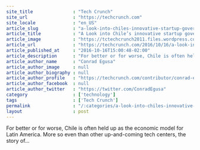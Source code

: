 ```yaml
---
site_title               : "Tech Crunch"
site_url                 : "https://techcrunch.com"
site_locale              : "en_US"
article_slug             : "a-look-into-chiles-innovative-startup-government"
article_title            : "A Look into Chile’s innovative startup government"
article_image            : "https://tctechcrunch2011.files.wordpress.com/2016/10/santiago.jpg?w=764&h=400&crop=1"
article_url              : "https://techcrunch.com/2016/10/16/a-look-into-chiles-innovative-startup-government/"
article_published_at     : "2016-10-16T15:00:48-02:00"
article_description      : "For better or for worse, Chile is often held up as the economic model for Latin America. More so even than other up-and-coming tech centers, the story of..."
article_author_name      : "Conrad Egusa"
article_author_image     : null
article_author_biography : null
article_author_profile   : "https://techcrunch.com/contributor/conrad-egusa/"
article_author_facebook  : null
article_author_twitter   : "https://twitter.com/ConradEgusa"
category                 : ['technology']
tags                     : ['Tech Crunch']
permalink                : "/:categories/a-look-into-chiles-innovative-startup-government/"
layout                   : post
---
```


For better or for worse, Chile is often held up as the economic model for Latin America. More so even than other up-and-coming tech centers, the story of...

